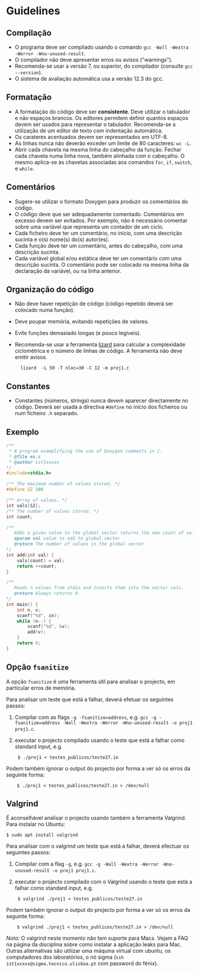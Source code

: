 # Guidelines

## Compilação

* O programa deve ser compilado usando o comando `gcc -Wall -Wextra -Werror -Wno-unused-result`.
* O compilador não deve apresentar erros ou avisos ("warnings").
* Recomenda-se usar a versão 7, ou superior, do compilador (consulte `gcc --version`).
* O sistema de avaliação automática usa a versão 12.3 do gcc.

## Formatação

* A formatação do código deve ser **consistente**. Deve utilizar o tabulador e não espaços brancos. Os editores permitem definir quantos espaços devem ser usados para representar o tabulador. Recomenda-se a utilização de um editor de texto com indentação automática.
* Os carateres acentuados devem ser representados em UTF-8.
* As linhas nunca não deverão exceder um limite de 80 caracteres: `wc -L`.
* Abrir cada chaveta na mesma linha do cabeçalho da função.
Fechar cada chaveta numa linha nova, também alinhada com o cabeçalho. O mesmo aplica-se às chavetas associadas aos comandos `for`, `if`, `switch`, e `while`.

## Comentários

* Sugere-se utilizar o formato Doxygen para produzir os comentários do código.
* O código deve que ser adequadamente comentado. Comentários em excesso devem ser evitados.
Por exemplo, não é necessário comentar sobre uma variável que representa um contador de um ciclo.
* Cada ficheiro deve ter um comentário, no início, com uma descrição sucinta e o(s) nome(s) do(s) autor(es).
* Cada função deve ter um comentário, antes do cabeçalho, com uma descrição sucinta.
* Cada variável global e/ou estática deve ter um comentário com uma descrição sucinta. O comentário pode ser colocado na mesma linha da declaração da variável, ou na linha anterior.

## Organização do código

* Não deve haver repetição de código (código repetido deverá ser colocado numa função).
* Deve poupar memória, evitando repetições de valores.
* Evite funções demasiado longas (e pouco legíveis).
* Recomenda-se usar a ferramenta [lizard](http://www.lizard.ws/) para calcular a complexidade ciclométrica e o número de linhas de código. A ferramenta não deve emitir avisos.

        lizard  -L 50 -T nloc=30 -C 12 -m proj1.c

## Constantes

* Constantes (números, strings) nunca devem aparecer directamente no código. Deverá ser usada a directiva `#define` no início dos ficheiros ou num ficheiro `.h` separado.

## Exemplo

```C
/**
 * A program exemplifying the use of Doxygen comments in C.
 * @file ex.c
 * @author ist1xxxxx
*/
#include<stdio.h>

/** The maximum number of values stored. */
#define SZ 100

/** Array of values. */
int vals[SZ];
/** The number of values stored. */
int count;

/**
   Adds a given value to the global vector returns the new count of values.
   @param val value to add to global vector
   @return The number of values in the global vector
*/
int add(int val) {
    vals[count] = val;
    return ++count;
}

/**
   Reads n values from stdin and inserts them into the vector vals.
   @return Always returns 0
*/
int main() {
    int n, v;
    scanf("%d", &n);
    while (n--) {
        scanf("%d", &v);
        add(v);
    }
    return 0;
}
```

## Opção `fsanitize`

A opção `fsanitize` é uma ferramenta útil para analisar o projecto, em particular erros de memória.

Para analisar um teste que está a falhar, deverá efetuar os seguintes passos:

1. Compilar com as flags `-g -fsanitize=address`, e.g.  `gcc -g -fsanitize=address -Wall -Wextra -Werror -Wno-unused-result -o proj1 proj1.c`.
2. executar o projecto compilado usando o teste que está a falhar como standard input, e.g.

        $ ./proj1 < testes_publicos/teste27.in

Podem também ignorar o output do projecto por forma a ver só os erros da seguinte forma:

        $ ./proj1 < testes_publicos/teste27.in > /dev/null

## Valgrind

É aconselhável analisar o projecto usando também a ferramenta Valgrind. Para instalar no Ubuntu:

    $ sudo apt install valgrind

Para analisar com o valgrind um teste que está a falhar, deverá efectuar os seguintes passos:

1. Compilar com a flag `-g`, e.g.  `gcc -g -Wall -Wextra -Werror -Wno-unused-result -o proj1 proj1.c`.
2. executar o projecto compilado com o Valgrind usando o teste que está a falhar como standard input, e.g.

        $ valgrind ./proj1 < testes_publicos/teste27.in

Podem também ignorar o output do projecto por forma a ver só os erros da seguinte forma:

        $ valgrind ./proj1 < testes_publicos/teste27.in > /dev/null

*Nota:* O valgrind neste momento não tem suporte para Macs. Vejam a FAQ na página da disciplina sobre como instalar a aplicação leaks para Mac. Outras alternativas são utilizar uma máquina virtual com ubuntu, os computadores dos laboratórios, o nó sigma (`ssh ist1xxxxx@sigma.tecnico.ulisboa.pt` com password do fénix).
